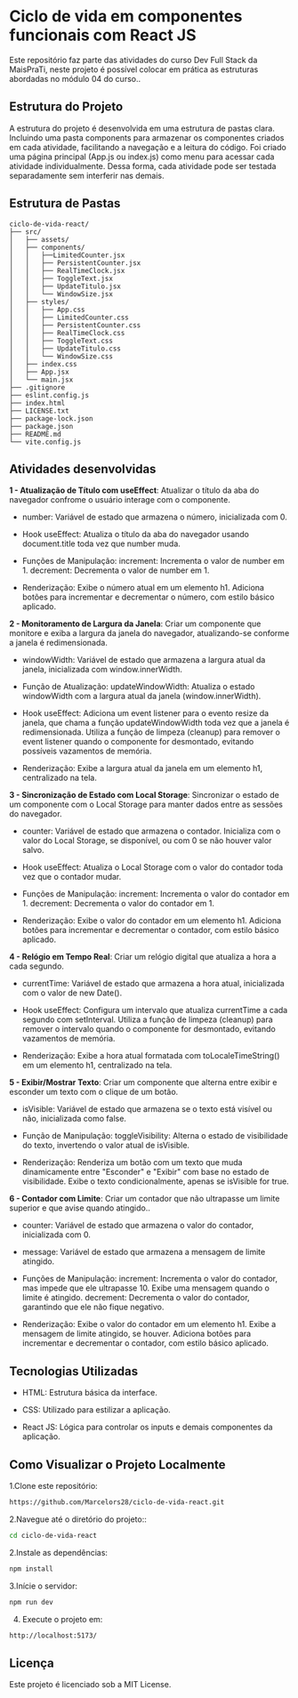 # Ciclo de vida em componentes funcionais com React JS

Este repositório faz parte das atividades do curso Dev Full Stack da MaisPraTi, neste projeto é possível colocar em prática as estruturas abordadas no módulo 04 do curso.. 

## Estrutura do Projeto

A estrutura do projeto é desenvolvida em uma estrutura de pastas clara. Incluindo uma pasta components para armazenar os componentes criados em cada atividade, facilitando a navegação e a leitura do código.
Foi criado uma página principal (App.js ou index.js) como menu para acessar cada atividade individualmente. Dessa forma, cada atividade pode ser testada separadamente sem interferir nas demais.

## Estrutura de Pastas

```plaintext
ciclo-de-vida-react/
├── src/
│   ├── assets/
│   ├── components/
│   │   ├──LimitedCounter.jsx
│   │   ├── PersistentCounter.jsx
│   │   ├── RealTimeClock.jsx
│   │   ├── ToggleText.jsx
│   │   ├── UpdateTitulo.jsx
│   │   └── WindowSize.jsx
│   ├── styles/
│   │   ├── App.css
│   │   ├── LimitedCounter.css
│   │   ├── PersistentCounter.css
│   │   ├── RealTimeClock.css
│   │   ├── ToggleText.css
│   │   ├── UpdateTitulo.css
│   │   └── WindowSize.css
│   ├── index.css
│   ├── App.jsx
│   └── main.jsx
├── .gitignore
├── eslint.config.js
├── index.html
├── LICENSE.txt
├── package-lock.json
├── package.json
├── README.md
└── vite.config.js
```

## Atividades desenvolvidas

  **1 - Atualização de Título com useEffect**: Atualizar o título da aba do navegador confrome o usuário interage com o componente.
     
   
* number: Variável de estado que armazena o número, inicializada com 0.

* Hook useEffect:
 Atualiza o título da aba do navegador usando document.title toda vez que number muda.

* Funções de Manipulação:
increment: Incrementa o valor de number em 1.
decrement: Decrementa o valor de number em 1.

* Renderização:
 Exibe o número atual em um elemento h1.
 Adiciona botões para incrementar e decrementar o número, com estilo básico aplicado.
  

 **2 - Monitoramento de Largura da Janela**: Criar um componente que monitore e exiba a largura da janela do navegador, atualizando-se conforme a janela é redimensionada.



* windowWidth: Variável de estado que armazena a largura atual da janela, inicializada com window.innerWidth.

* Função de Atualização:
updateWindowWidth: Atualiza o estado windowWidth com a largura atual da janela (window.innerWidth).

* Hook useEffect:
Adiciona um event listener para o evento resize da janela, que chama a função updateWindowWidth toda vez que a janela é redimensionada.
Utiliza a função de limpeza (cleanup) para remover o event listener quando o componente for desmontado, evitando possíveis vazamentos de memória.

* Renderização:
Exibe a largura atual da janela em um elemento h1, centralizado na tela.


 
 **3 - Sincronização de Estado com Local Storage**: Sincronizar o estado de um componente com o Local Storage para manter dados entre as sessões do navegador.

 
* counter: Variável de estado que armazena o contador. Inicializa com o valor do Local Storage, se disponível, ou com 0 se não houver valor salvo.

* Hook useEffect:
Atualiza o Local Storage com o valor do contador toda vez que o contador mudar.

* Funções de Manipulação:
increment: Incrementa o valor do contador em 1.
decrement: Decrementa o valor do contador em 1.

* Renderização:
Exibe o valor do contador em um elemento h1.
Adiciona botões para incrementar e decrementar o contador, com estilo básico aplicado.


**4 - Relógio em Tempo Real**: Criar um relógio digital que atualiza a hora a cada segundo.

* currentTime: Variável de estado que armazena a hora atual, inicializada com o valor de new Date().

* Hook useEffect:
Configura um intervalo que atualiza currentTime a cada segundo com setInterval.
Utiliza a função de limpeza (cleanup) para remover o intervalo quando o componente for desmontado, evitando vazamentos de memória.

* Renderização:
Exibe a hora atual formatada com toLocaleTimeString() em um elemento h1, centralizado na tela.



**5 - Exibir/Mostrar Texto**: Criar um componente que alterna entre exibir e esconder um texto com o clique de um botão.

* isVisible: Variável de estado que armazena se o texto está visível ou não, inicializada como false.

* Função de Manipulação:
toggleVisibility: Alterna o estado de visibilidade do texto, invertendo o valor atual de isVisible.

* Renderização:
Renderiza um botão com um texto que muda dinamicamente entre "Esconder" e "Exibir" com base no estado de visibilidade.
Exibe o texto condicionalmente, apenas se isVisible for true.



**6 - Contador com Limite**: Criar um contador que não ultrapasse um limite superior e que avise quando atingido..

* counter: Variável de estado que armazena o valor do contador, inicializada com 0.

* message: Variável de estado que armazena a mensagem de limite atingido.

* Funções de Manipulação:
increment: Incrementa o valor do contador, mas impede que ele ultrapasse 10. Exibe uma mensagem quando o limite é atingido.
decrement: Decrementa o valor do contador, garantindo que ele não fique negativo.

* Renderização:
Exibe o valor do contador em um elemento h1.
Exibe a mensagem de limite atingido, se houver.
Adiciona botões para incrementar e decrementar o contador, com estilo básico aplicado.

## Tecnologias Utilizadas

- HTML: Estrutura básica da interface.

- CSS: Utilizado para estilizar a aplicação.

- React JS: Lógica para controlar os inputs e demais componentes da aplicação.


## Como Visualizar o Projeto Localmente

1.Clone este repositório:

```bash
https://github.com/Marcelors28/ciclo-de-vida-react.git
```
2.Navegue até o diretório do projeto::

```bash
cd ciclo-de-vida-react
```

2.Instale as dependências:

```bash
npm install
```

3.Inície o servidor:

```bash
npm run dev
```

4. Execute o projeto em:

```bash
http://localhost:5173/
```

## Licença
Este projeto é licenciado sob a MIT License.

